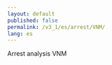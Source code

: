 ```yaml
---
layout: default
published: false
permalink: /v3_1/es/arrest/VNM/
lang: es
---
```


Arrest analysis VNM
